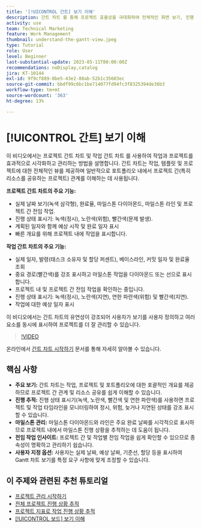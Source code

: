 ```yaml
---
title: '[!UICONTROL 간트] 보기 이해'
description: 간트 차트 를 통해 프로젝트 효율성을 극대화하여 전체적인 화면 보기, 진행 상황 추적, 마일스톤 관리, 전임 작업 인사이트 및 사용자 지정 가능한 옵션을 제공함으로써 작업 및 리소스 관리를 간소화합니다.
activity: use
team: Technical Marketing
feature: Work Management
thumbnail: understand-the-gantt-view.jpeg
type: Tutorial
role: User
level: Beginner
last-substantial-update: 2023-05-11T00:00:00Z
recommendations: noDisplay,catalog
jira: KT-10144
exl-id: 9f9cf889-8be5-43e2-88ab-52b1c35603ec
source-git-commit: bbdf99c6bc1be714077fd94fc3f8325394de36b3
workflow-type: tm+mt
source-wordcount: '363'
ht-degree: 13%

---
```


# [!UICONTROL 간트] 보기 이해

이 비디오에서는 프로젝트 간트 차트 및 작업 간트 차트 를 사용하여 작업과 프로젝트를 효과적으로 시각화하고 관리하는 방법을 설명합니다. &#x200B; 간트 차트는 작업, 템플릿 및 프로젝트에 대한 전체적인 뷰를 제공하며 일반적으로 포트폴리오 내에서 프로젝트 간(특히 리소스를 공유하는 프로젝트) 관계를 이해하는 데 사용됩니다. &#x200B;

**프로젝트 간트 차트의 주요 기능:**

* 실제 날짜 보기(녹색 삼각형), 완료율, 마일스톤 다이아몬드, 마일스톤 라인 및 프로젝트 간 전임 작업&#x200B;.
* 진행 상태 표시기: 녹색(정시), 노란색(위험), 빨간색(문제 발생).
* 계획된 일자와 함께 예상 시작 및 완료 일자 표시
* 빠른 개요를 위해 프로젝트 내에 작업을 표시합니다.

**작업 간트 차트의 주요 기능:**

* 실제 일자, 발령(태스크 소유자 및 할당 퍼센트), 베이스라인, 커밋 일자 및 완료율 조회
* 중요 경로(빨간색)를 강조 표시하고 마일스톤 작업을 다이아몬드 또는 선으로 표시합니다.
* 프로젝트 내 및 프로젝트 간 전임 작업을 확인하는 중입니다&#x200B;.
* 진행 상태 표시기: 녹색(정시), 노란색(지연), 연한 파란색(위험) 및 빨간색(지연).
* 작업에 대한 예상 일자 표시

이 비디오에서는 간트 차트의 유연성이 강조되어 사용자가 보기를 사용자 정의하고 여러 요소를 동시에 표시하여 프로젝트를 더 잘 관리할 수 있습니다.

>[!VIDEO](https://video.tv.adobe.com/v/3419304/?quality=12&learn=on&enablevpops=1)

온라인에서 [간트 차트 시작하기](https://experienceleague.adobe.com/docs/workfront/using/manage-work/the-gantt-chart/gantt-chart-overview/get-started-with-gantt.html?lang=ko-KR) 문서를 통해 자세히 알아볼 수 있습니다.

## 핵심 사항

* **주요 보기:** 간트 차트는 작업, 프로젝트 및 포트폴리오에 대한 포괄적인 개요를 제공하므로 프로젝트 간 관계 및 리소스 공유를 쉽게 이해할 수 있습니다. &#x200B;
* **진행 추적:** 진행 상태 표시기(녹색, 노란색, 빨간색 및 연한 파란색)를 사용하면 프로젝트 및 작업 타임라인을 모니터링하여 정시, 위험, 늦거나 지연된 상태를 강조 표시할 수 있습니다. &#x200B;
* **마일스톤 관리:** 마일스톤 다이아몬드와 라인은 주요 완료 날짜를 시각적으로 표시하므로 프로젝트 내에서 마일스톤 진행 상황을 추적하는 데 도움이 됩니다. &#x200B;
* **전임 작업 인사이트:** 프로젝트 간 및 작업별 전임 작업을 쉽게 확인할 수 있으므로 종속성이 명확하고 관리하기 쉽습니다. &#x200B;
* **사용자 지정 옵션:** 사용자는 실제 날짜, 예상 날짜, 기준선, 할당 등을 표시하여 Gantt 차트 보기를 특정 요구 사항에 맞게 조정할 수 있습니다.


## 이 주제와 관련된 추천 튜토리얼

* [프로젝트 관리 시작하기](/help/manage-work/projects/getting-started-manage-a-project.md)
* [전체 프로젝트 진행 상황 추적](/help/manage-work/projects/track-overall-project-progress.md)
* [프로젝트 지표로 작업 진행 상황 추적](/help/manage-work/projects/track-work-progress-with-project-metrics.md)
* [[!UICONTROL 보드] 보기 이해](/help/manage-work/projects/understand-the-board-view.md)
